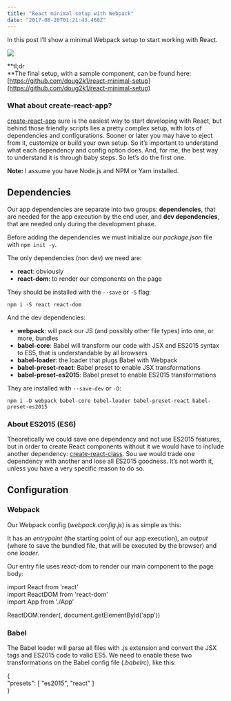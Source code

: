 ```yaml
---
title: "React minimal setup with Webpack"
date: "2017-08-20T01:21:43.468Z"
---
```

In this post I’ll show a minimal Webpack setup to start working with React.

![](./1_M4ahYjPeHM2cpkjGwkeGyg.jpeg)

**tl;dr  
**The final setup, with a sample component, can be found here: [https://github.com/doug2k1/react-minimal-setup](https://github.com/doug2k1/react-minimal-setup)

### What about create-react-app?

[create-react-app](https://github.com/facebookincubator/create-react-app) sure is the easiest way to start developing with React, but behind those friendly scripts lies a pretty complex setup, with lots of dependencies and configurations. Sooner or later you may have to eject from it, customize or build your own setup. So it’s important to understand what each dependency and config option does. And, for me, the best way to understand it is through baby steps. So let’s do the first one.

**Note:** I assume you have Node.js and NPM or Yarn installed.

## Dependencies

Our app dependencies are separate into two groups: **dependencies**, that are needed for the app execution by the end user, and **dev dependencies**, that are needed only during the development phase.

Before adding the dependencies we must initialize our _package.json_ file with `npm init -y`.

The only dependencies (non dev) we need are:

*   **react**: obviously
*   **react-dom**: to render our components on the page

They should be installed with the `--save` or `-S` flag:

`npm i -S react react-dom`

And the dev dependencies:

*   **webpack**: will pack our JS (and possibly other file types) into one, or more, bundles
*   **babel-core**: Babel will transform our code with JSX and ES2015 syntax to ES5, that is understandable by all browsers
*   **babel-loader**: the loader that plugs Babel with Webpack
*   **babel-preset-react**: Babel preset to enable JSX transformations
*   **babel-preset-es2015**: Babel preset to enable ES2015 transformations

They are installed with `--save-dev` or `-D`:

`npm i -D webpack babel-core babel-loader babel-preset-react babel-preset-es2015`

### About ES2015 (ES6)

Theoretically we could save one dependency and not use ES2015 features, but in order to create React components without it we would have to include another dependency: [create-react-class](https://facebook.github.io/react/docs/react-without-es6.html). Sou we would trade one dependency with another and lose all ES2015 goodness. It’s not worth it, unless you have a very specific reason to do so.

## Configuration

### Webpack

Our Webpack config (_webpack.config.js_) is as simple as this:

It has an _entrypoint_ (the starting point of our app execution), an _output_ (where to save the bundled file, that will be executed by the browser) and one _loader_.

Our entry file uses react-dom to render our main component to the page body:

import React from 'react'  
import ReactDOM from 'react-dom'  
import App from './App'

ReactDOM.render(<App />, document.getElementById('app'))

### Babel

The Babel loader will parse all files with .js extension and convert the JSX tags and ES2015 code to valid ES5. We need to enable these two transformations on the Babel config file (_.babelrc_), like this:

{  
  "presets": \[ "es2015", "react" \]  
}
